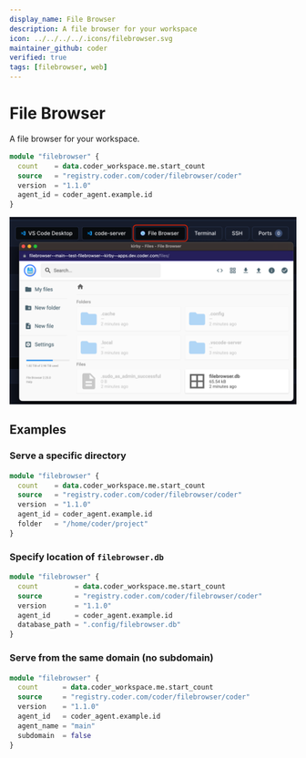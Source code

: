```yaml
---
display_name: File Browser
description: A file browser for your workspace
icon: ../../../../.icons/filebrowser.svg
maintainer_github: coder
verified: true
tags: [filebrowser, web]
---
```


# File Browser

A file browser for your workspace.

```tf
module "filebrowser" {
  count    = data.coder_workspace.me.start_count
  source   = "registry.coder.com/coder/filebrowser/coder"
  version  = "1.1.0"
  agent_id = coder_agent.example.id
}
```

![Filebrowsing Example](../../.images/filebrowser.png)

## Examples

### Serve a specific directory

```tf
module "filebrowser" {
  count    = data.coder_workspace.me.start_count
  source   = "registry.coder.com/coder/filebrowser/coder"
  version  = "1.1.0"
  agent_id = coder_agent.example.id
  folder   = "/home/coder/project"
}
```

### Specify location of `filebrowser.db`

```tf
module "filebrowser" {
  count         = data.coder_workspace.me.start_count
  source        = "registry.coder.com/coder/filebrowser/coder"
  version       = "1.1.0"
  agent_id      = coder_agent.example.id
  database_path = ".config/filebrowser.db"
}
```

### Serve from the same domain (no subdomain)

```tf
module "filebrowser" {
  count      = data.coder_workspace.me.start_count
  source     = "registry.coder.com/coder/filebrowser/coder"
  version    = "1.1.0"
  agent_id   = coder_agent.example.id
  agent_name = "main"
  subdomain  = false
}
```
